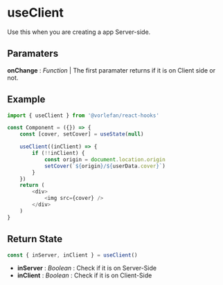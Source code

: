 # useClient

Use this when you are creating a app Server-side.

## Paramaters

**onChange** : _Function_ | The first paramater returns if it is on Client side or not.

## Example

```js
import { useClient } from '@vorlefan/react-hooks'

const Component = ({}) => {
    const [cover, setCover] = useState(null)

    useClient((inClient) => {
        if (!!inClient) {
            const origin = document.location.origin
            setCover(`${origin}/${userData.cover}`)
        }
    })
    return (
        <div>
            <img src={cover} />
        </div>
    )
}
```

## Return State

```js
const { inServer, inClient } = useClient()
```

-   **inServer** : _Boolean_ : Check if it is on Server-Side
-   **inClient** : _Boolean_ : Check if it is on Client-Side
